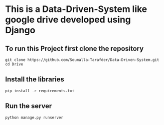 # This is a Data-Driven-System like google drive developed using Django 

## To run this Project first clone the repository

```
git clone https://github.com/Soumalla-Tarafder/Data-Driven-System.git
cd Drive
```

## Install the libraries

```
pip install -r requirements.txt
```

## Run the server

```
python manage.py runserver
```
